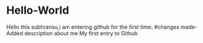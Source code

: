 # Hello-World
Hello this subhransu,i am entering github for the first time.
#changes made-Added description about me
My first entry to Github
